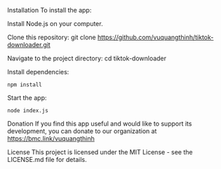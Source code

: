 
Installation
To install the app:

Install Node.js on your computer.

Clone this repository: git clone https://github.com/vuquangthinh/tiktok-downloader.git

Navigate to the project directory: cd tiktok-downloader

Install dependencies: 

```
npm install

```

Start the app: 

```
node index.js

```

Donation
If you find this app useful and would like to support its development, you can donate to our organization at https://bmc.link/vuquangthinh

License
This project is licensed under the MIT License - see the LICENSE.md file for details.
